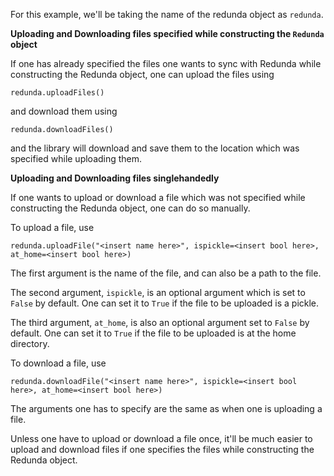 For this example, we'll be taking the name of the redunda object as `redunda`.

**Uploading and Downloading files specified while constructing the `Redunda` object**

If one has already specified the files one wants to sync with Redunda while constructing the Redunda object, one can upload the files using

    redunda.uploadFiles()

and download them using 

    redunda.downloadFiles()

and the library will download and save them to the location which was specified while uploading them.

**Uploading and Downloading files singlehandedly**

If one wants to upload or download a file which was not specified while constructing the Redunda object, one can do so manually.

To upload a file, use

    redunda.uploadFile("<insert name here>", ispickle=<insert bool here>, at_home=<insert bool here>)

The first argument is the name of the file, and can also be a path to the file.

The second argument, `ispickle`, is an optional argument which is set to `False` by default. One can set it to `True` if the file to be uploaded is a pickle.

The third argument, `at_home`, is also an optional argument set to `False` by default. One can set it to `True` if the file to be uploaded is at the home directory.

To download a file, use

    redunda.downloadFile("<insert name here>", ispickle=<insert bool here>, at_home=<insert bool here>)

The arguments one has to specify are the same as when one is uploading a file.

Unless one have to upload or download a file once, it'll be much easier to upload and download files if one specifies the files while constructing the Redunda object.

